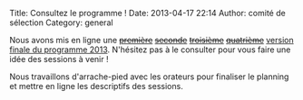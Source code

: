 Title: Consultez le programme !
Date: 2013-04-17 22:14
Author: comité de sélection
Category: general

Nous avons mis en ligne une
<del>[première][1]</del> <del>[seconde][2]</del> <del>[troisième][3]</del> <del>[quatrième][4]</del> [version finale du programme 2013][5].
N'hésitez pas à le consulter pour vous faire une idée des sessions à venir !

Nous travaillons d'arrache-pied avec les orateurs pour finaliser le planning et mettre en ligne les descriptifs des sessions.

[1]: /static/programme/programme-agile-france-2013-draft-1.pdf
[2]: /static/programme/programme-agile-france-2013-draft-2.pdf
[3]: /static/programme/programme-agile-france-2013-draft-3.pdf
[4]: /static/programme/programme-agile-france-2013-draft-4.pdf
[5]: /static/programme/programme-agile-france-2013.pdf
